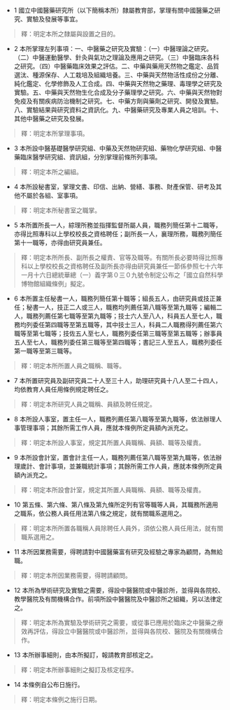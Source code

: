 * 1 國立中國醫藥研究所（以下簡稱本所）隸屬教育部，掌理有關中國醫藥之研究、實驗及發展等事宜。

> 釋：明定本所之隸屬與設置之目的。

* 2 本所掌理左列事項：一、中醫藥之研究及實驗：（一）中醫理論之研究。（二）中醫運動醫學、針灸與氣功之理論及應用之研究。（三）中醫臨床各科之研究。（四）中醫藥臨床效果之評估。二、中藥與藥用天然物之鑑定、品質選汰、種源保存、人工栽培及組織培養。三、中藥與天然物活性成份之分離、純化鑑定、化學修飾及人工合成。四、中藥與天然物之藥理、毒理學之研究及實驗。五、中藥與天然物生化合成及分子藥理學之研究。六、中藥與天然物對免疫及有關疾病防治機制之研究。七、中藥方劑與藥劑之研究、開發及實驗。八、實驗結果與研究資料之資訊化。九、中醫藥研究及專業人員之培訓。十、其他中醫藥之研究及發展。

> 釋：明定本所掌理事項。

* 3 本所設中醫基礎醫學研究組、中藥及天然物研究組、藥物化學研究組、中醫藥臨床醫學研究組、資訊組，分別掌理前條所列事項。

> 釋：明定本所之編組。

* 4 本所設秘書室，掌理文書、印信、出納、營繕、事務、財產保管、研考及其他不屬於各組、室事項。

> 釋：明定本所秘書室之職掌。

* 5 本所置所長一人，綜理所務並指揮監督所屬人員，職務列簡任第十二職等，亦得比照專科以上學校校長之資格聘任；副所長一人，襄理所務，職務列簡任第十一職等，亦得由研究員兼任。

> 釋：明定本所所長、副所長之權責、官等及職等。有關所長必要時得比照專科以上學校校長之資格聘任及副所長亦得由研究員兼任一節係參照七十六年一月十六日總統華總（一）義字第０三０九號令制定公布之「國立自然科學博物館組織條例」擬定。

* 6 本所置主任秘書一人，職務列簡任第十職等；組長五人，由研究員或技正兼任；秘書一人，技正二人或三人，職務均列薦任第八職等至第九職等；編輯二人，職務列薦任第七職等至第九職等；技士六人至八人，科員五人至七人，職務均列委任第四職等至第五職等，其中技士三人，科員二人職務得列薦任第六職等至第七職等；技佐五人至七人，職務列委任第三職等至第五職等；辦事員五人至七人，職務列委任第三職等至第四職等；書記三人至五人，職務列委任第一職等至第三職等。

> 釋：明定本所所置人員之職稱、職等。

* 7 本所置研究員及副研究員二十人至三十人，助理研究員十八人至二十四人，均依教育人員任用條例規定聘任之。

> 釋：明定本所研究人員之職稱、員額及聘任規定。

* 8 本所設人事室，置主任一人，職務列薦任第八職等至第九職等，依法辦理人事管理事項；其餘所需工作人員，應就本條例所定員額內派充之。

> 釋：明定本所設人事室，規定其所置人員職稱、員額、職等及權責。

* 9 本所設會計室，置會計主任一人，職務列薦任第八職等至第九職等，依法辦理歲計、會計事項，並兼職統計事項；其餘所需工作人員，應就本條例所定員額內派充之。

> 釋：明定本所設會計室，規定其所置人員職稱、員額、職等及權責。

* 10 第五條、第六條、第八條及第九條所定列有官等職等人員，其職務所適用之職系，依公務人員任用法第八條之規定，就有關職系選用之。

> 釋：明定本所所置各職稱人員除聘任人員外，須依公務人員任用法，就有關職系選用之。

* 11 本所因業務需要，得聘請對中國醫藥富有研究及經驗之專家為顧問，為無給職。

> 釋：明定本所因業務需要，得聘請顧問。

* 12 本所為學術研究及實驗之需要，得設中醫醫院或中醫診所，並得與各院校、教學醫院及有關機構合作。前項所設中醫醫院及中醫診所之組織，另以法律定之。

> 釋：明定本所為實驗及學術研究之需要，或從事已應用於臨床之中醫藥之療效再評估，得設立中醫醫院或中醫診所，並得與各院校、醫院及有關機構合作。

* 13 本所辦事細則，由本所擬訂，報請教育部核定之。

> 釋：明定本所辦事細則之擬訂及核定程序。

* 14 本條例自公布日施行。

> 釋：明定本條例之施行日期。

